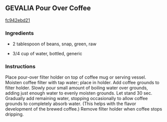 ## GEVALIA Pour Over Coffee

[fc942ebd21](http://www.kraftrecipes.com/recipes/gevalia-pour-over-coffee-184201.aspx)

### Ingredients

 - 2 tablespoon of beans, snap, green, raw

 - 3/4 cup of water, bottled, generic

### Instructions

Place pour-over filter holder on top of coffee mug or serving vessel. Moisten coffee filter with tap water; place in holder. Add coffee grounds to filter holder. Slowly pour small amount of boiling water over grounds, adding just enough water to evenly moisten grounds. Let stand 30 sec. Gradually add remaining water, stopping occasionally to allow coffee grounds to completely absorb water. (This helps with the flavor development of the brewed coffee.) Remove filter holder when coffee stops dripping.